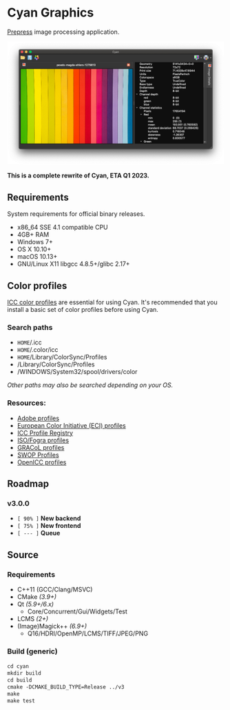 # Cyan Graphics

[Prepress](https://en.wikipedia.org/wiki/Prepress) image processing application.

![Screenshot](docs/images/cyan-v3_0-screenshot-01.png)

**This is a complete rewrite of Cyan, ETA Q1 2023.**

## Requirements

System requirements for official binary releases.

* x86_64 SSE 4.1 compatible CPU
* 4GB+ RAM
* Windows 7+
* OS X 10.10+
* macOS 10.13+
* GNU/Linux X11 libgcc 4.8.5+/glibc 2.17+

## Color profiles

[ICC color profiles](https://en.wikipedia.org/wiki/ICC_profile) are essential for using Cyan. It's recommended that you install a basic set of color profiles before using Cyan.

### Search paths

* ``HOME``/.icc
* ``HOME``/.color/icc
* ``HOME``/Library/ColorSync/Profiles
*  /Library/ColorSync/Profiles
* /WINDOWS/System32/spool/drivers/color

*Other paths may also be searched depending on your OS.*

### Resources:

* [Adobe profiles](https://www.adobe.com/support/downloads/iccprofiles/icc_eula_win_end.html)
* [European Color Initiative (ECI) profiles](http://www.eci.org/doku.php?id=en:downloads)
* [ICC Profile Registry](https://www.color.org/registry/index.xalter)
* [ISO/Fogra profiles](https://www.colormanagement.org/en/isoprofile2009.html)
* [GRACoL profiles](https://www.colormanagement.org/en/gracolprofile.html)
* [SWOP Profiles](https://www.colormanagement.org/en/swopprofile.html)
* [OpenICC profiles](https://sourceforge.net/projects/openicc/files/OpenICC-Profiles/)

## Roadmap

### v3.0.0

* ``[ 90% ]`` **New backend**
* ``[ 75% ]`` **New frontend**
* ``[ --- ]`` **Queue**

## Source

### Requirements

 * C++11 (GCC/Clang/MSVC)
 * CMake *(3.9+)*
 * Qt *(5.9+/6.x)*
   * Core/Concurrent/Gui/Widgets/Test
 * LCMS *(2+)*
 * (Image)Magick++ *(6.9+)*
   * Q16/HDRI/OpenMP/LCMS/TIFF/JPEG/PNG

### Build (generic)

```
cd cyan
mkdir build
cd build
cmake -DCMAKE_BUILD_TYPE=Release ../v3
make
make test
```
